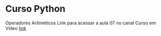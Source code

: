 # Curso Python
Operadores Aritméticos
Link para acessar a aula 07 no canal Curso em Vídeo
[link](https://www.youtube.com/watch?v=Vw6gLypRKmY&t=2s)